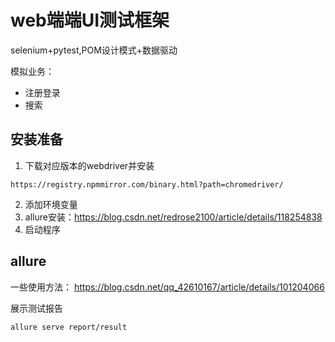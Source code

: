 # web端端UI测试框架
selenium+pytest,POM设计模式+数据驱动

模拟业务：
- 注册登录
- 搜索
## 安装准备
1. 下载对应版本的webdriver并安装
```
https://registry.npmmirror.com/binary.html?path=chromedriver/
```
2. 添加环境变量
3. allure安装：https://blog.csdn.net/redrose2100/article/details/118254838
4. 启动程序

## allure
一些使用方法：
https://blog.csdn.net/qq_42610167/article/details/101204066

展示测试报告
```
allure serve report/result
```